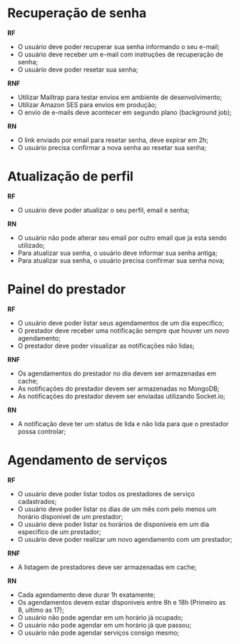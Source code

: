 # Recuperação de senha

**RF**

- O usuário deve poder recuperar sua senha informando o seu e-mail;
- O usuário deve receber um e-mail com instruções de recuperação de senha;
- O usuário deve poder resetar sua senha;

**RNF**

- Utilizar Mailtrap para testar envios em ambiente de desenvolvimento;
- Utilizar Amazon SES para envios em produção;
- O envio de e-mails deve acontecer em segundo plano (background job);


**RN**

- O link enviado por email para resetar senha, deve expirar em 2h;
- O usuário precisa confirmar a nova senha ao resetar sua senha;


# Atualização de perfil

**RF**
- O usuário deve poder atualizar o seu perfil, email e senha;

**RN**
- O usuário não pode alterar seu email por outro email que ja esta sendo utilizado;
- Para atualizar sua senha, o usuário deve informar sua senha antiga;
- Para atualizar sua senha, o usuário precisa confirmar sua senha nova;

# Painel do prestador

**RF**

- O usuário deve poder listar seus agendamentos de um dia especifico;
- O prestador deve receber uma notificação sempre que houver um novo agendamento;
- O prestador deve poder visualizar as notificações não lidas;

**RNF**

- Os agendamentos do prestador no dia devem ser armazenadas em cache;
- As notificações do prestador devem ser armazenadas no MongoDB;
- As notificações do prestador devem ser enviadas utilizando Socket.io;

**RN**

- A notificação deve ter um status de lida e não lida para que o prestador possa controlar;

# Agendamento de serviços

**RF**

- O usuário deve poder listar todos os prestadores de serviço cadastrados;
- O usuário deve poder listar os dias de um mês com pelo menos um horário disponivel de um prestador;
- O usuário deve poder listar os horários de disponiveis em um dia especifico de um prestador;
- O usuário deve poder realizar um novo agendamento com um prestador;

**RNF**

- A listagem de prestadores deve ser armazenadas em cache;

**RN**

- Cada agendamento deve durar 1h exatamente;
- Os agendamentos devem estar disponiveis entre 8h e 18h (Primeiro as 8, ultimo as 17);
- O usuário não pode agendar em um horário já ocupado;
- O usuário não pode agendar em um horário já que passou;
- O usuário não pode agendar serviços consigo mesmo;
